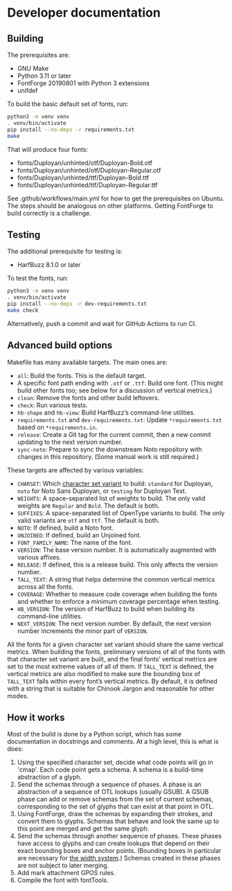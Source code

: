 <!--
Copyright 2022 Google LLC
Copyright 2022-2024 David Corbett

Licensed under the Apache License, Version 2.0 (the "License");
you may not use this file except in compliance with the License.
You may obtain a copy of the License at

    http://www.apache.org/licenses/LICENSE-2.0

Unless required by applicable law or agreed to in writing, software
distributed under the License is distributed on an "AS IS" BASIS,
WITHOUT WARRANTIES OR CONDITIONS OF ANY KIND, either express or implied.
See the License for the specific language governing permissions and
limitations under the License.
-->

# Developer documentation

## Building

The prerequisites are:

* GNU Make
* Python 3.11 or later
* FontForge 20190801 with Python 3 extensions
* unifdef

To build the basic default set of fonts, run:

```sh
python3 -m venv venv
. venv/bin/activate
pip install --no-deps -r requirements.txt
make
```

That will produce four fonts:

* fonts/Duployan/unhinted/otf/Duployan-Bold.otf
* fonts/Duployan/unhinted/otf/Duployan-Regular.otf
* fonts/Duployan/unhinted/ttf/Duployan-Bold.ttf
* fonts/Duployan/unhinted/ttf/Duployan-Regular.ttf

See .github/workflows/main.yml for how to get the prerequisites on Ubuntu. The
steps should be analogous on other platforms. Getting FontForge to build
correctly is a challenge.

## Testing

The additional prerequisite for testing is:

* HarfBuzz 8.1.0 or later

To test the fonts, run:

```sh
python3 -m venv venv
. venv/bin/activate
pip install --no-deps -r dev-requirements.txt
make check
```

Alternatively, push a commit and wait for GitHub Actions to run CI.

## Advanced build options

Makefile has many available targets. The main ones are:

* `all`: Build the fonts. This is the default target.
* A specific font path ending with `.otf` or `.ttf`: Build one font. (This might
  build other fonts too; see below for a discussion of vertical metrics.)
* `clean`: Remove the fonts and other build leftovers.
* `check`: Run various tests.
* `hb-shape` and `hb-view`: Build HarfBuzz’s command-line utilities.
* `requirements.txt` and `dev-requirements.txt`: Update `*requirements.txt`
  based on `*requirements.in`.
* `release`: Create a Git tag for the current commit, then a new commit updating
  to the next version number.
* `sync-noto`: Prepare to sync the downstream Noto repository with changes in
  this repository. (Some manual work is still required.)

These targets are affected by various variables:

* `CHARSET`: Which [character set variant](variants.md) to build: `standard` for
  Duployan, `noto` for Noto Sans Duployan, or `testing` for Duployan Test.
* `WEIGHTS`: A space-separated list of weights to build. The only valid weights
  are `Regular` and `Bold`. The default is both.
* `SUFFIXES`: A space-separated list of OpenType variants to build. The only
  valid variants are `otf` and `ttf`. The default is both.
* `NOTO`: If defined, build a Noto font.
* `UNJOINED`: If defined, build an Unjoined font.
* `FONT_FAMILY_NAME`: The name of the font.
* `VERSION`: The base version number. It is automatically augmented with various
  affixes.
* `RELEASE`: If defined, this is a release build. This only affects the version
  number.
* `TALL_TEXT`: A string that helps determine the common vertical metrics across
  all the fonts.
* `COVERAGE`: Whether to measure code coverage when building the fonts and
  whether to enforce a minimum coverage percentage when testing.
* `HB_VERSION`: The version of HarfBuzz to build when building its command-line
  utilities.
* `NEXT_VERSION`: The next version number. By default, the next version number
  increments the minor part of `VERSION`.

All the fonts for a given character set variant should share the same vertical
metrics. When building the fonts, preliminary versions of all of the fonts with
that character set variant are built, and the final fonts’ vertical metrics are
set to the most extreme values of all of them. If `TALL_TEXT` is defined, the
vertical metrics are also modified to make sure the bounding box of `TALL_TEXT`
falls within every font’s vertical metrics. By default, it is defined with a
string that is suitable for Chinook Jargon and reasonable for other modes.

## How it works

Most of the build is done by a Python script, which has some documentation in
docstrings and comments. At a high level, this is what is does:

1. Using the specified character set, decide what code points will go in 'cmap'.
  Each code point gets a schema. A schema is a build-time abstraction of a
  glyph.
1. Send the schemas through a sequence of phases. A phase is an abstraction of a
  sequence of OTL lookups (usually GSUB). A GSUB phase can add or remove schemas
  from the set of current schemas, corresponding to the set of glyphs that can
  exist at that point in OTL.
1. Using FontForge, draw the schemas by expanding their strokes, and convert
  them to glyphs. Schemas that behave and look the same up to this point are
  merged and get the same glyph.
1. Send the schemas through another sequence of phases. These phases have access
  to glyphs and can create lookups that depend on their exact bounding boxes and
  anchor points. (Bounding boxes in particular are necessary for [the width
  system](width-system.md).) Schemas created in these phases are not subject to
  later merging.
1. Add mark attachment GPOS rules.
1. Compile the font with fontTools.
